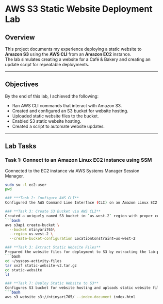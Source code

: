 # AWS S3 Static Website Deployment Lab

## Overview
This project documents my experience deploying a static website to **Amazon S3** using the **AWS CLI** from an **Amazon EC2** instance.  
The lab simulates creating a website for a Café & Bakery and creating an update script for repeatable deployments.

---

## Objectives
By the end of this lab, I achieved the following:
- Ran AWS CLI commands that interact with Amazon S3.
- Created and configured an S3 bucket for website hosting.
- Uploaded static website files to the bucket.
- Enabled S3 static website hosting.
- Created a script to automate website updates.

---

## Lab Tasks

### **Task 1: Connect to an Amazon Linux EC2 instance using SSM**
Connected to the EC2 instance via AWS Systems Manager Session Manager.
```bash
sudo su -l ec2-user
pwd

### ***Task 2: Configure AWS CLI**
Configured the AWS Command Line Interface (CLI) on an Amazon Linux EC2 instance for S3 operations.

### **Task 3: Create S3 Bucket via AWS CLI**
Created a uniquely named S3 bucket in `us-west-2` region with proper configuration.
```bash
aws s3api create-bucket \
  --bucket ntinyari765\
  --region us-west-2 \
  --create-bucket-configuration LocationConstraint=us-west-2

### **Task 3: Extract Static Website Files**
Prepared the website files for deployment to S3 by extracting the lab-provided archive.
```bash
cd ~/sysops-activity-files
tar xvzf static-website-v2.tar.gz
cd static-website
ls

### **Task 7: Deploy Static Website to S3**
Configures S3 bucket for website hosting and uploads static website files with public access.
```bash
aws s3 website s3://ntinyari765/ --index-document index.html
